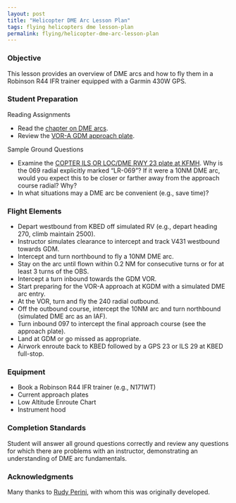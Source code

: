 ```yaml
---
layout: post
title: "Helicopter DME Arc Lesson Plan"
tags: flying helicopters dme lesson-plan
permalink: flying/helicopter-dme-arc-lesson-plan
---
```


### Objective

This lesson provides an overview of DME arcs and how to fly them in a
Robinson R44 IFR trainer equipped with a Garmin 430W GPS.

### Student Preparation

Reading Assignments

- Read the [chapter on DME arcs](https://www.amazon.com/Instrument-Training-Developed-Professional-Courses/dp/0916413268).
- Review the [VOR-A GDM approach plate](http://www.airnav.com/airport/GDM).

Sample Ground Questions

- Examine the [COPTER ILS OR LOC/DME RWY 23 plate at KFMH](http://www.airnav.com/airport/FMH). Why is the
  069 radial explicitly marked “LR-069”? If it were a 10NM DME arc,
  would you expect this to be closer or farther away from the approach
  course radial? Why?
- In what situations may a DME arc be convenient (e.g., save time)?

<!--
- Where is the DME receiver in [N171WT](https://www.flightaware.com/resources/registration/N171WT)?
-->

### Flight Elements

- Depart westbound from KBED off simulated RV (e.g., depart heading 270, climb maintain 2500).
- Instructor simulates clearance to intercept and track V431 westbound towards GDM.
- Intercept and turn northbound to fly a 10NM DME arc.
- Stay on the arc until flown within 0.2 NM for consecutive turns or for at least 3 turns of the OBS.
- Intercept a turn inbound towards the GDM VOR.
- Start preparing for the VOR-A approach at KGDM with a simulated DME arc entry.
- At the VOR, turn and fly the 240 radial outbound.
- Off the outbound course, intercept the 10NM arc and turn northbound (simulated DME arc as an IAF).
- Turn inbound 097 to intercept the final approach course (see the approach plate).
- Land at GDM or go missed as appropriate.
- Airwork enroute back to KBED followed by a GPS 23 or ILS 29 at KBED full-stop.

### Equipment

- Book a Robinson R44 IFR trainer (e.g., N171WT)
- Current approach plates
- Low Altitude Enroute Chart
- Instrument hood

### Completion Standards

Student will answer all ground questions correctly and review any
questions for which there are problems with an instructor,
demonstrating an understanding of DME arc fundamentals.

### Acknowledgments

Many thanks to [Rudy Perini](https://twitter.com/RudyPerini),
with whom this was originally developed.
